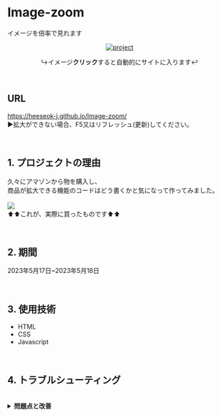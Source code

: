 # Image-zoom
 イメージを倍率で見れます
 
 <div align=center>
 
 
 [![project](https://user-images.githubusercontent.com/89200643/239223752-8d223d22-b4e0-4fc2-8223-48c1846a932e.png)](https://heeseok-j.github.io/Image-zoom/)
 
 ↪イメージ**クリック**すると自動的にサイトに入ります↩
 </div>
 
</br>

## URL
 https://heeseok-j.github.io/Image-zoom/
 </br>
 ▶拡大ができない場合、F5又はリフレッシュ(更新)してください。

</br>

## 1. プロジェクトの理由
 久々にアマゾンから物を購入し、</br>
 商品が拡大できる機能のコードはどう書くかと気になって作ってみました。
 </br>
 </br>
 <img src="https://user-images.githubusercontent.com/89200643/239224279-c960b330-8788-46bf-916d-aac870e6b2e3.png">
 </br>
 ⬆⬆これが、実際に買ったものです⬆⬆
 
</br>

## 2. 期間
 2023年5月17日~2023年5月18日
 
</br>

## 3. 使用技術
- HTML
- CSS
- Javascript

</br>

## 4. トラブルシューティング

</br>
<details>
<summary><b>問題点と改善</b></summary>
<div markdown="1">
 
### 4-1. イベントハンドラー
 
 最初はイメージ(target)に直接ハンドラーしたらマウスポインターが</br>
 拡大鏡から離れないと次に動かない問題がありました。</br>
 
 ```javascript
 target.addEventListener("mousemove", (e) => {
  // mouse位置からmagnifyを引いて、マウス座標を得る
  const targetRect = target.getBoundingClientRect();
  const mouseX = e.clientX - targetRect.left;
  const mouseY = e.clientY - targetRect.top;

  const eTargetWidth = target.clientWidth;
  const eTargetHeight = target.clientHeight;

  const magnifierWidth = magnifier.clientWidth;
  const magnifierHeight = magnifier.clientHeight;

  // mouseがtargetから離れたら
  if (
    mouseX < eTargetWidth &&
    mouseY < eTargetHeight &&
    mouseX > 0 &&
    mouseY > 0
  ) {
    magnifier.style.display = "block";
  } else {
    magnifier.style.display = "none";
  }

  //　拡大鏡が存在するなら
  if (magnifier.style.display === "block") {
    // 3

    // 既にbackground-sizeからイメージが拡大されているため、マウスポインターも倍率設定
    const eMagnificationX = -(mouseX * zoom - magnifierWidth / 2);
    const eMagnificationY = -(mouseY * zoom - magnifierHeight / 2);

    // 拡大鏡のセンター
    const magnifierCenterX = mouseX - magnifierWidth / 2;
    const magnifierCenterY = mouseY - magnifierHeight / 2;

    // 拡大鏡に設定
    magnifier.style.left = `${magnifierCenterX}px`;
    magnifier.style.top = `${magnifierCenterY}px`;
    magnifier.style.backgroundPosition = `${eMagnificationX}px ${eMagnificationY}px`;
  }
});

 ```
 
 なぜtargetには動きが正しく作動できなかったかはわからない状態ですが、</br>
 これを直すためにtargetじゃなくてwrapにイベントハンドラーしたら解決できました。
 
 ```javascript
 wrap.addEventListener("mousemove", () => {
 //上記と同じコード
 });
 ```
 
 
  </div>
</details>

